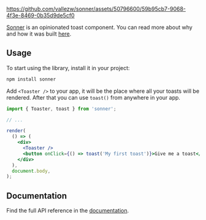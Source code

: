 https://github.com/vallezw/sonner/assets/50796600/59b95cb7-9068-4f3e-8469-0b35d9de5cf0

[Sonner](https://sonner.emilkowal.ski/) is an opinionated toast component. You can read more about why and how it was built [here](https://emilkowal.ski/ui/building-a-toast-component).

## Usage

To start using the library, install it in your project:

```bash
npm install sonner
```

Add `<Toaster />` to your app, it will be the place where all your toasts will be rendered.
After that you can use `toast()` from anywhere in your app.

```jsx
import { Toaster, toast } from 'sonner';

// ...

render(
  () => (
    <div>
      <Toaster />
      <button onClick={() => toast('My first toast')}>Give me a toast</button>
    </div>
  ),
  document.body,
);
```

## Documentation

Find the full API reference in the [documentation](https://sonner.emilkowal.ski/getting-started).

